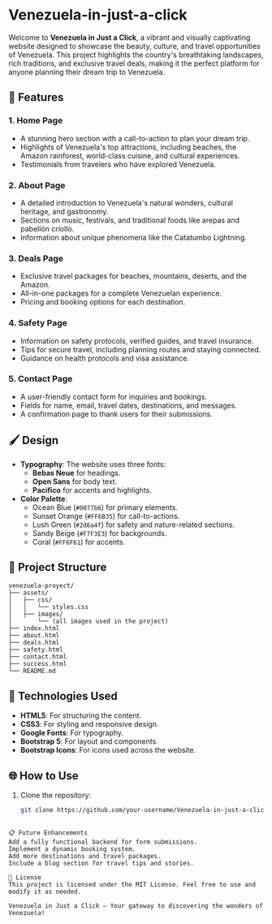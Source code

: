 # Venezuela-in-just-a-click
Welcome to **Venezuela in Just a Click**, a vibrant and visually captivating website designed to showcase the beauty, culture, and travel opportunities of Venezuela. This project highlights the country's breathtaking landscapes, rich traditions, and exclusive travel deals, making it the perfect platform for anyone planning their dream trip to Venezuela.

## 🌟 Features

### 1. **Home Page**
   - A stunning hero section with a call-to-action to plan your dream trip.
   - Highlights of Venezuela's top attractions, including beaches, the Amazon rainforest, world-class cuisine, and cultural experiences.
   - Testimonials from travelers who have explored Venezuela.

### 2. **About Page**
   - A detailed introduction to Venezuela's natural wonders, cultural heritage, and gastronomy.
   - Sections on music, festivals, and traditional foods like arepas and pabellón criollo.
   - Information about unique phenomena like the Catatumbo Lightning.

### 3. **Deals Page**
   - Exclusive travel packages for beaches, mountains, deserts, and the Amazon.
   - All-in-one packages for a complete Venezuelan experience.
   - Pricing and booking options for each destination.

### 4. **Safety Page**
   - Information on safety protocols, verified guides, and travel insurance.
   - Tips for secure travel, including planning routes and staying connected.
   - Guidance on health protocols and visa assistance.

### 5. **Contact Page**
   - A user-friendly contact form for inquiries and bookings.
   - Fields for name, email, travel dates, destinations, and messages.
   - A confirmation page to thank users for their submissions.

## 🖌️ Design

- **Typography**: The website uses three fonts:
  - **Bebas Neue** for headings.
  - **Open Sans** for body text.
  - **Pacifico** for accents and highlights.
- **Color Palette**:
  - Ocean Blue (`#0077b6`) for primary elements.
  - Sunset Orange (`#FF6B35`) for call-to-actions.
  - Lush Green (`#2d6a4f`) for safety and nature-related sections.
  - Sandy Beige (`#F7F3E3`) for backgrounds.
  - Coral (`#FF6F61`) for accents.

## 📂 Project Structure
```
venezuela-proyect/
├── assets/
│   ├── css/
│   │   └── styles.css
│   ├── images/
│       └── (all images used in the project)
├── index.html
├── about.html
├── deals.html
├── safety.html
├── contact.html
├── success.html
└── README.md
```

## 🚀 Technologies Used

- **HTML5**: For structuring the content.
- **CSS3**: For styling and responsive design.
- **Google Fonts**: For typography.
- **Bootstrap 5**: For layout and components.
- **Bootstrap Icons**: For icons used across the website.

## 🌐 How to Use

1. Clone the repository:
   ```bash
   git clone https://github.com/your-username/Venezuela-in-just-a-click.git
```

📋 Future Enhancements
Add a fully functional backend for form submissions.
Implement a dynamic booking system.
Add more destinations and travel packages.
Include a blog section for travel tips and stories.

📝 License
This project is licensed under the MIT License. Feel free to use and modify it as needed.

Venezuela in Just a Click – Your gateway to discovering the wonders of Venezuela!

